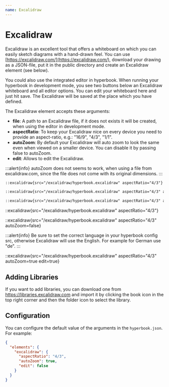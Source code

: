 ```yaml
---
name: Excalidraw
---
```


# Excalidraw

Excalidraw is an excellent tool that offers a whiteboard on which you can easily
sketch diagrams with a hand-drawn feel. You can use
[https://excalidraw.com/](https://excalidraw.com/), download your drawing as a
JSON-file, put it in the public directory and create an Excalidraw element (see
below).

You could also use the integrated editor in hyperbook. When running your
hyperbook in development mode, you see two buttons below an Excalidraw
whiteboard and all editor options. You can edit your whiteboard here and just
hit save. The Excalidraw will be saved at the place which you have defined.

The Excalidraw element accepts these arguments:

- **file**: A path to an Excalidraw file, if it does not exists it will be created, when using the editor in development mode.
- **aspectRatio**: To keep your Excalidraw nice on every device you need to provide an aspect-ratio, e.g.: "16/9", "4/3", "1/1".
- **autoZoom**: By default your Excalidraw will auto zoom to look the same even when viewed on a smaller device. You can disable it by passing false to autoZoom.
- **edit**: Allows to edit the Excalidraw.

:::alert{info}
autoZoom does not seems to work, when using a file from excalidraw.com, since the file does not come with its original dimensions.
:::

```md
::excalidraw{src="/excalidraw/hyperbook.excalidraw" aspectRatio="4/3"}

::excalidraw{src="/excalidraw/hyperbook.excalidraw" aspectRatio="4/3" autoZoom=false}

::excalidraw{src="/excalidraw/hyperbook.excalidraw" aspectRatio="4/3" autoZoom=true edit=true}
```

::excalidraw{src="/excalidraw/hyperbook.excalidraw" aspectRatio="4/3"}

::excalidraw{src="/excalidraw/hyperbook.excalidraw" aspectRatio="4/3" autoZoom=false}

:::alert{info}
Be sure to set the correct language in your hyperbook config src, otherwise Excalidraw will use the English. For example for German use "de".
:::

::excalidraw{src="/excalidraw/hyperbook.excalidraw" aspectRatio="4/3" autoZoom=true edit=true}

## Adding Libraries

If you want to add libraries, you can download one from https://libraries.excalidraw.com and import it by clicking the book icon in the top right corner and then the folder icon to select the library.

## Configuration

You can configure the default value of the arguments in the `hyperbook.json`. For example:

```json
{
  "elements": {
    "excalidraw": {
      "aspectRatio": "4/3",
      "autoZoom": true,
      "edit": false
    }
  }
}
```
